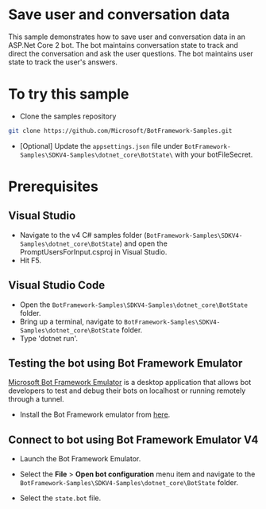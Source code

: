 ﻿# Save user and conversation data

This sample demonstrates how to save user and conversation data in an ASP.Net Core 2 bot.
The bot maintains conversation state to track and direct the conversation and ask the user questions.
The bot maintains user state to track the user's answers.

# To try this sample

- Clone the samples repository

```bash
git clone https://github.com/Microsoft/BotFramework-Samples.git
```

- [Optional] Update the `appsettings.json` file under `BotFramework-Samples\SDKV4-Samples\dotnet_core\BotState\` with your botFileSecret.

# Prerequisites

## Visual Studio

- Navigate to the v4 C# samples folder (`BotFramework-Samples\SDKV4-Samples\dotnet_core\BotState`) and open the PromptUsersForInput.csproj in Visual Studio.
- Hit F5.

## Visual Studio Code

- Open the `BotFramework-Samples\SDKV4-Samples\dotnet_core\BotState` folder.
- Bring up a terminal, navigate to `BotFramework-Samples\SDKV4-Samples\dotnet_core\BotState` folder.
- Type 'dotnet run'.

## Testing the bot using Bot Framework Emulator

[Microsoft Bot Framework Emulator](https://github.com/microsoft/botframework-emulator) is a desktop application that allows bot developers to test and debug their bots on localhost or running remotely through a tunnel.

- Install the Bot Framework emulator from [here](https://aka.ms/botframeworkemulator).

## Connect to bot using Bot Framework Emulator **V4**

- Launch the Bot Framework Emulator.

- Select the **File** > **Open bot configuration** menu item and navigate to the `BotFramework-Samples\SDKV4-Samples\dotnet_core\BotState` folder.
- Select the `state.bot` file.
